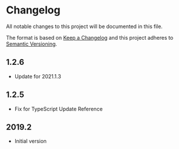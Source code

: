 # Changelog
All notable changes to this project will be documented in this file.

The format is based on [Keep a Changelog](http://keepachangelog.com/en/1.0.0/)
and this project adheres to [Semantic Versioning](http://semver.org/spec/v2.0.0.html).

## 1.2.6
- Update for 2021.1.3

## 1.2.5
- Fix for TypeScript Update Reference

## 2019.2
- Initial version